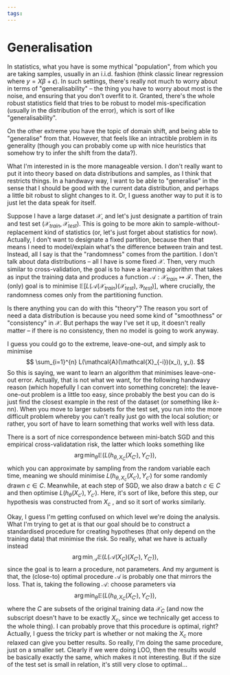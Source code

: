 ```yaml
---
tags:
---
```


# Generalisation

In statistics, what you have is some mythical "population", from which you are taking samples, usually in an i.i.d. fashion (think classic linear regression where $y = X\beta + \epsilon$). In such settings, there's really not much to worry about in terms of "generalisability" – the thing you have to worry about most is the noise, and ensuring that you don't overfit to it. Granted, there's the whole robust statistics field that tries to be robust to model mis-specification (usually in the distribution of the error), which is sort of like "generalisability".

On the other extreme you have the topic of domain shift, and being able to "generalise" from that. However, that feels like an intractible problem in its generality (though you can probably come up with nice heuristics that somehow try to infer the shift from the data?).

What I'm interested in is the more manageable version. I don't really want to put it into theory based on data distributions and samples, as I think that restricts things. In a handwavy way, I want to be able to "generalise" in the sense that I should be good with the current data distribution, and perhaps a little bit robust to slight changes to it. Or, I guess another way to put it is to just let the data speak for itself.

Suppose I have a large dataset $\mathcal{X}$, and let's just designate a partition of train and test set ($\mathcal{X}_{train},\mathcal{X}_{test}$). This is going to be more akin to sample-without-replacement kind of statistics (or, let's just forget about statistics for now). Actually, I don't want to designate a fixed partition, because then that means I need to model/explain what's the difference between train and test. Instead, all I say is that the "randomness" comes from the partition. I don't talk about data distributions – all I have is some fixed $\mathcal{X}$. Then, very much similar to cross-validation, the goal is to have a learning algorithm that takes as input the training data and produces a function $\mathcal{A}: \mathcal{X}_{train} \mapsto \mathcal{F}$. Then, the (only) goal is to minimise $\mathbb{E}\left[L(\mathcal{A}(\mathcal{X}_{train})(\mathcal{X}_{test}),\mathcal{Y}_{test})\right]$, where crucially, the randomness comes only from the partitioning function.

Is there anything you can do with this "theory"? The reason you sort of need a data distribution is because you need some kind of "smoothness" or "consistency" in $\mathcal{X}$. But perhaps the way I've set it up, it doesn't really matter – if there is no consistency, then no model is going to work anyway.

I guess you could go to the extreme, leave-one-out, and simply ask to minimise
$$
\sum_{i=1}^{n} L(\mathcal{A}(\mathcal{X}_{-i})(x_i), y_i).
$$
So this is saying, we want to learn an algorithm that minimises leave-one-out error. Actually, that is not what we want, for the following handwavy reason (which hopefully I can convert into something concrete): the leave-one-out problem is a little too easy, since probably the best you can do is just find the closest example in the rest of the dataset (or something like $k$-nn). When you move to larger subsets for the test set, you run into the more difficult problem whereby you can't really just go with the local solution; or rather, you sort of have to learn something that works well with less data.

There is a sort of nice correspondence between mini-batch SGD and this empirical cross-validatation risk, the latter which looks something like
$$
\arg\min_\theta \mathbb{E} \left( L(h_{\theta, X_{C}}(X_{C'}), Y_{C'}) \right),
$$
which you can approximate by sampling from the random variable each time, meaning we should minimise $L(h_{\theta, X_{c}}(X_{c'}), Y_{c'})$ for some randomly drawn $c \in C$. Meanwhile, at each step of SGD, we also draw a batch $c \in C$ and then optimise $L(h_{\theta}(X_{c'}), Y_{c'})$. Here, it's sort of like, before this step, our hypothesis was constructed from $X_{c}$ , and so it sort of works similarly.

Okay, I guess I'm getting confused on which level we're doing the analysis. What I'm trying to get at is that our goal should be to construct a standardised procedure for creating hypotheses (that only depend on the training data) that minimise the risk. So really, what we have is actually instead
$$
\arg\min_\mathcal{A} \mathbb{E} \left( L(\mathcal{A}(X_{C})(X_{C'}), Y_{C'}) \right),
$$
since the goal is to learn a procedure, not parameters. And my argument is that, the (close-to) optimal procedure $\mathcal{A}$ is probably one that mirrors the loss. That is, taking the following $\mathcal{A}$: choose parameters via
$$
\arg\min_\theta \mathbb{E} \left( L(h_{\theta, X_{C}}(X_{C'}), Y_{C'}) \right),
$$
where the $C$ are subsets of the original training data $\mathcal{X}_C$ (and now the subscript doesn't have to be exactly $X_c$, since we technically get access to the whole thing). I can probably prove that this procedure is optimal, right? Actually, I guess the tricky part is whether or not making the $X_c$ more relaxed can give you better results. So really, I'm doing the same procedure, just on a smaller set. Clearly if we were doing LOO, then the results would be basically exactly the same, which makes it not interesting. But if the size of the test set is small in relation, it's still very close to optimal...